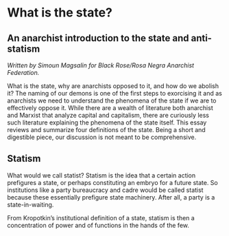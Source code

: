 # What is the state?
## An anarchist introduction to the state and anti-statism

*Written by Simoun Magsalin for Black Rose/Rosa Negra Anarchist Federation.*

<!--Aim for a wordcount of 3000 words. Don't make it too long.-->

What is the state, why are anarchists opposed to it, and how do we abolish it? 
The naming of our demons is one of the first steps to exorcising it and as anarchists we need to understand the phenomena of the state if we are to effectively oppose it. 
While there are a wealth of literature both anarchist and Marxist that analyze capital and capitalism, there are curiously less such literature explaining the phenomena of the state itself. This essay reviews and summarize four definitions of the state. Being a short and digestible piece, our discussion is not meant to be comprehensive.

## Statism

What would we call statist? Statism is the idea that a certain action prefigures a state, or perhaps constituting an embryo for a future state. So institutions like a party bureaucracy and cadre would be called statist because these essentially prefigure state machinery. After all, a party is a state-in-waiting.

From Kropotkin’s institutional definition of a state, statism is then a concentration of power and of functions in the hands of the few.


